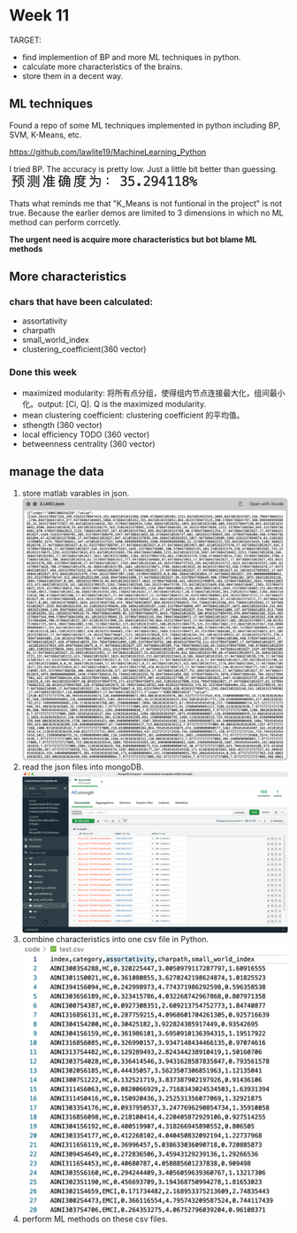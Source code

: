 # Week 11

TARGET:

- find implemention of BP and more ML techniques in python.
- calculate more characteristics of the brains.
- store them in a decent way.

## ML techniques

Found a repo of some ML techniques implemented in python including BP, SVM, K-Means, etc.

https://github.com/lawlite19/MachineLearning_Python

I tried BP. The accuracy is pretty low. Just a little bit better than guessing.![](img/iShot2022-05-04_23.27.01.png)

Thats what reminds me that "K_Means is not funtional in the project" is not true. Because the earlier demos are limited to 3 dimensions in which no ML method can perform corrcetly.

**The urgent need is acquire more characteristics but bot blame ML methods**

## More characteristics

### chars that have been calculated:

- assortativity
- charpath
- small_world_index
- clustering_coefficient(360 vector)

### Done this week

- maximized modularity: 将所有点分组，使得组内节点连接最大化，组间最小化。output: [Ci, Q]. Q is the maximized modularity.
- mean clustering coefficient: clustering coefficient 的平均值。
- sthength (360 vector)
- local efficiency TODO (360 vector)
- betweenness centrality (360 vector)

## manage the data

1. store matlab varables in json. ![](img/iShot2022-05-04_23.38.51.png)
2. read the json files into mongoDB. ![](img/iShot2022-05-04_23.40.13.png)
3. combine characteristics into one csv file in Python.![](img/iShot2022-05-04_23.41.35.png)
4. perform ML methods on these csv files.
